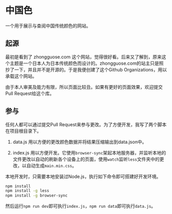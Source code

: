 # 中国色

一个用于展示与查阅中国传统颜色的网站。

## 起源

最初是看到了 zhongguose.com 这个网站，觉得很好看。后来又了解到，原来这个主题是一个日本人为日本传统颜色而设计的。zhongguose.com的站主只是照抄了一下，并且并不是开源的。于是我便创建了这个Github Organizations，用以承载这个网站。

由于本人审美及能力有限，所以页面比较丑。如果有更好的页面效果，欢迎提交Pull Request给这个库。

## 参与

任何人都可以通过提交Pull Request来参与更改。为了方便开发，我写了两个脚本在项目根目录下。

1. data.js 用以方便的更改颜色数据并将结果压缩输出到data.json中。

2. index.js 用以方便开发。它使用`browser-sync`架起本地服务器，并监听本地的文件更改以自动的刷新各个设备上的页面，使用`watch`监听`less`文件夹中的更改，以自动生成`main.min.css`。

本地开发时，只需要本地安装过Node.js，执行如下命令即可搭建好开发环境。

```bash
npm install
npm install -g less
npm install -g browser-sync
```

然后运行`npm run dev`即可执行`index.js`，`npm run data`即可执行`data.js`。

